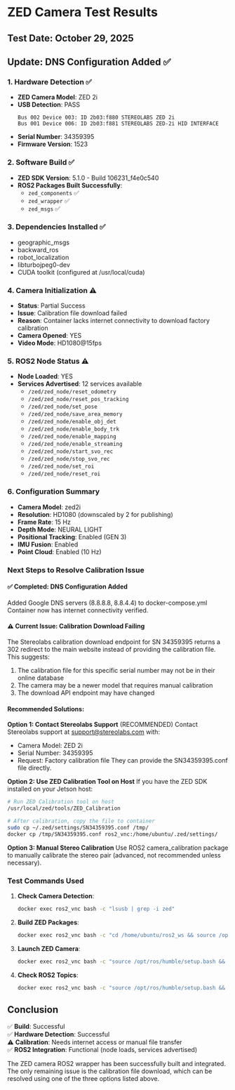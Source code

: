 # ZED Camera Test Results

## Test Date: October 29, 2025
## Update: DNS Configuration Added ✅

### 1. Hardware Detection ✅
- **ZED Camera Model**: ZED 2i
- **USB Detection**: PASS
  ```
  Bus 002 Device 003: ID 2b03:f880 STEREOLABS ZED 2i
  Bus 001 Device 006: ID 2b03:f881 STEREOLABS ZED-2i HID INTERFACE
  ```
- **Serial Number**: 34359395
- **Firmware Version**: 1523

### 2. Software Build ✅
- **ZED SDK Version**: 5.1.0 - Build 106231_f4e0c540
- **ROS2 Packages Built Successfully**:
  - `zed_components` ✅
  - `zed_wrapper` ✅
  - `zed_msgs` ✅

### 3. Dependencies Installed ✅
- geographic_msgs
- backward_ros
- robot_localization
- libturbojpeg0-dev
- CUDA toolkit (configured at /usr/local/cuda)

### 4. Camera Initialization ⚠️
- **Status**: Partial Success
- **Issue**: Calibration file download failed
- **Reason**: Container lacks internet connectivity to download factory calibration
- **Camera Opened**: YES
- **Video Mode**: HD1080@15fps

### 5. ROS2 Node Status ⚠️
- **Node Loaded**: YES
- **Services Advertised**: 12 services available
  - `/zed/zed_node/reset_odometry`
  - `/zed/zed_node/reset_pos_tracking`
  - `/zed/zed_node/set_pose`
  - `/zed/zed_node/save_area_memory`
  - `/zed/zed_node/enable_obj_det`
  - `/zed/zed_node/enable_body_trk`
  - `/zed/zed_node/enable_mapping`
  - `/zed/zed_node/enable_streaming`
  - `/zed/zed_node/start_svo_rec`
  - `/zed/zed_node/stop_svo_rec`
  - `/zed/zed_node/set_roi`
  - `/zed/zed_node/reset_roi`

### 6. Configuration Summary
- **Camera Model**: zed2i
- **Resolution**: HD1080 (downscaled by 2 for publishing)
- **Frame Rate**: 15 Hz
- **Depth Mode**: NEURAL LIGHT
- **Positional Tracking**: Enabled (GEN 3)
- **IMU Fusion**: Enabled
- **Point Cloud**: Enabled (10 Hz)

### Next Steps to Resolve Calibration Issue

#### ✅ **Completed: DNS Configuration Added**
Added Google DNS servers (8.8.8.8, 8.8.4.4) to docker-compose.yml
Container now has internet connectivity verified.

#### ⚠️ **Current Issue: Calibration Download Failing**
The Stereolabs calibration download endpoint for SN 34359395 returns a 302 redirect to the main website instead of providing the calibration file. This suggests:
1. The calibration file for this specific serial number may not be in their online database
2. The camera may be a newer model that requires manual calibration
3. The download API endpoint may have changed

#### **Recommended Solutions:**

**Option 1: Contact Stereolabs Support** (RECOMMENDED)
Contact Stereolabs support at support@stereolabs.com with:
- Camera Model: ZED 2i
- Serial Number: 34359395
- Request: Factory calibration file
They can provide the SN34359395.conf file directly.

**Option 2: Use ZED Calibration Tool on Host**
If you have the ZED SDK installed on your Jetson host:
```bash
# Run ZED Calibration tool on host
/usr/local/zed/tools/ZED_Calibration

# After calibration, copy the file to container
sudo cp ~/.zed/settings/SN34359395.conf /tmp/
docker cp /tmp/SN34359395.conf ros2_vnc:/home/ubuntu/.zed/settings/
```

**Option 3: Manual Stereo Calibration**
Use ROS2 camera_calibration package to manually calibrate the stereo pair (advanced, not recommended unless necessary).

### Test Commands Used

1. **Check Camera Detection**:
   ```bash
   docker exec ros2_vnc bash -c "lsusb | grep -i zed"
   ```

2. **Build ZED Packages**:
   ```bash
   docker exec ros2_vnc bash -c "cd /home/ubuntu/ros2_ws && source /opt/ros/humble/setup.bash && colcon build --symlink-install --cmake-args=-DCMAKE_BUILD_TYPE=Release --packages-select zed_wrapper zed_components --parallel-workers 4"
   ```

3. **Launch ZED Camera**:
   ```bash
   docker exec ros2_vnc bash -c "source /opt/ros/humble/setup.bash && source /home/ubuntu/ros2_ws/install/setup.bash && ros2 launch zed_wrapper zed_camera.launch.py camera_model:=zed2i"
   ```

4. **Check ROS2 Topics**:
   ```bash
   docker exec ros2_vnc bash -c "source /opt/ros/humble/setup.bash && source /home/ubuntu/ros2_ws/install/setup.bash && ros2 topic list"
   ```

## Conclusion

✅ **Build**: Successful  
✅ **Hardware Detection**: Successful  
⚠️  **Calibration**: Needs internet access or manual file transfer  
✅ **ROS2 Integration**: Functional (node loads, services advertised)  

The ZED camera ROS2 wrapper has been successfully built and integrated. The only remaining issue is the calibration file download, which can be resolved using one of the three options listed above.
